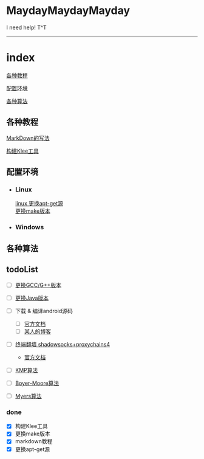 # MaydayMaydayMayday
I need help! T^T

---

# index
[各种教程](#各种教程)

[配置环境](#配置环境)

[各种算法](#各种算法)






## 各种教程
[MarkDown的写法](./各种教程/MarkDown/MarkDown的写法.md)

[构建Klee工具](./各种教程/Building%20KLEE%20with%20LLVM%203.4/Building%20KLEE%20with%20LLVM%203.4.md)


## 配置环境
+ ### Linux
    [linux 更换apt-get源](./配置环境/更换apt-get源/更换apt-get源.md)  
    [更换make版本](./配置环境/更换make版本/更换make版本.md)  

+ ### Windows



## 各种算法



## todoList

  + [ ] [更换GCC/G++版本](http://www.cnblogs.com/uestc-mm/p/7511063.html)
  + [ ] [更换Java版本](https://zhidao.baidu.com/question/1928969737664339547.html)
  + [ ] 下载 & 编译android源码
    - [ ] [官方文档](https://source.android.com/source/downloading)
    - [ ] [某人的博客](http://www.jianshu.com/p/aeaceda41798)
  + [ ] [终端翻墙 shadowsocks+proxychains4](http://blog.csdn.net/u014021258/article/details/53463297)
    - [官方文档](https://gist.github.com/marcinwol/b8e502eede230cc33c43)

  + [ ] [KMP算法](http://www.ruanyifeng.com/blog/2013/05/Knuth%E2%80%93Morris%E2%80%93Pratt_algorithm.html)
  + [ ] [Boyer-Moore算法](http://www.ruanyifeng.com/blog/2013/05/boyer-moore_string_search_algorithm.html)
  + [ ] [Myers算法](http://cjting.me/misc/how-git-generate-diff/)

### done
  - [x] 构建Klee工具
  - [x] 更换make版本
  - [x] markdown教程
  - [x] 更换apt-get源